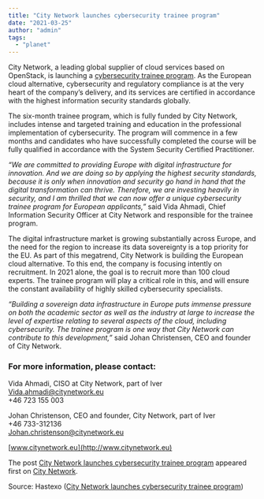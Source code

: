 ```yaml
---
title: "City Network launches cybersecurity trainee program"
date: "2021-03-25"
author: "admin"
tags: 
  - "planet"
---
```


City Network, a leading global supplier of cloud services based on OpenStack, is launching a [cybersecurity trainee program](https://career.citynetwork.eu/jobs/1103852-cybersecurity-trainee-program). As the European cloud alternative, cybersecurity and regulatory compliance is at the very heart of the company’s delivery, and its services are certified in accordance with the highest information security standards globally.

The six-month trainee program, which is fully funded by City Network, includes intense and targeted training and education in the professional implementation of cybersecurity. The program will commence in a few months and candidates who have successfully completed the course will be fully qualified in accordance with the System Security Certified Practitioner.

_“We are committed to providing Europe with digital infrastructure for innovation. And we are doing so by applying the highest security standards, because it is only when innovation and security go hand in hand that the digital transformation can thrive. Therefore, we are investing heavily in security, and I am thrilled that we can now offer a unique cybersecurity trainee program for European applicants,”_ said Vida Ahmadi, Chief Information Security Officer at City Network and responsible for the trainee program. 

The digital infrastructure market is growing substantially across Europe, and the need for the region to increase its data sovereignty is a top priority for the EU. As part of this megatrend, City Network is building the European cloud alternative. To this end, the company is focusing intently on recruitment. In 2021 alone, the goal is to recruit more than 100 cloud experts. The trainee program will play a critical role in this, and will ensure the constant availability of highly skilled cybersecurity specialists. 

_“Building a sovereign data infrastructure in Europe puts immense pressure on both the academic sector as well as the industry at large to increase the level of expertise relating to several aspects of the cloud, including cybersecurity. The trainee program is one way that City Network can contribute to this development,”_ said Johan Christensen, CEO and founder of City Network. 

### **For more information, please contact:**

Vida Ahmadi, CISO at City Network, part of Iver  
[Vida.ahmadi@citynetwork.eu](mailto:Vida.ahmadi@citynetwork.eu)  
+46 723 155 003

Johan Christenson, CEO and founder, City Network, part of Iver  
+46 733-312136  
[Johan.christenson@citynetwork.eu](mailto:Johan.christenson@citynetwork.eu)

[www.citynetwork.eu](http://www.citynetwork.eu)

The post [City Network launches cybersecurity trainee program](https://citynetwork.eu/pressreleases/city-network-launches-cybersecurity-trainee-program) appeared first on [City Network](https://citynetwork.eu).

Source: Hastexo ([City Network launches cybersecurity trainee program](https://citynetwork.eu/pressreleases/city-network-launches-cybersecurity-trainee-program))
